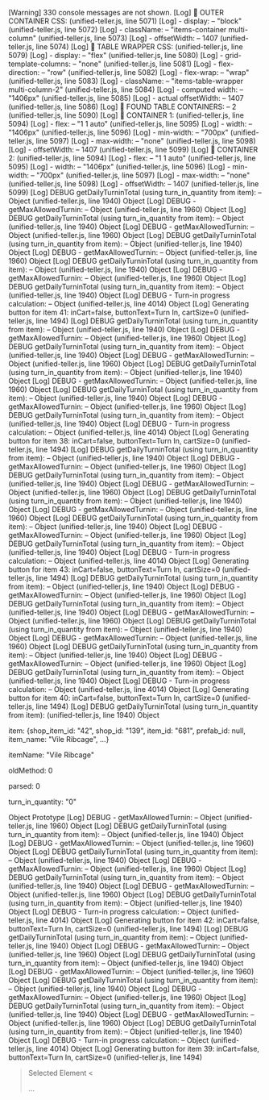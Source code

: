 [Warning] 330 console messages are not shown.
[Log] 🎨 OUTER CONTAINER CSS: (unified-teller.js, line 5071)
[Log]   - display: – "block" (unified-teller.js, line 5072)
[Log]   - className: – "items-container multi-column" (unified-teller.js, line 5073)
[Log]   - offsetWidth: – 1407 (unified-teller.js, line 5074)
[Log] 🎨 TABLE WRAPPER CSS: (unified-teller.js, line 5079)
[Log]   - display: – "flex" (unified-teller.js, line 5080)
[Log]   - grid-template-columns: – "none" (unified-teller.js, line 5081)
[Log]   - flex-direction: – "row" (unified-teller.js, line 5082)
[Log]   - flex-wrap: – "wrap" (unified-teller.js, line 5083)
[Log]   - className: – "items-table-wrapper multi-column-2" (unified-teller.js, line 5084)
[Log]   - computed width: – "1406px" (unified-teller.js, line 5085)
[Log]   - actual offsetWidth: – 1407 (unified-teller.js, line 5086)
[Log] 🎨 FOUND TABLE CONTAINERS: – 2 (unified-teller.js, line 5090)
[Log] 🎨 CONTAINER 1: (unified-teller.js, line 5094)
[Log]   - flex: – "1 1 auto" (unified-teller.js, line 5095)
[Log]   - width: – "1406px" (unified-teller.js, line 5096)
[Log]   - min-width: – "700px" (unified-teller.js, line 5097)
[Log]   - max-width: – "none" (unified-teller.js, line 5098)
[Log]   - offsetWidth: – 1407 (unified-teller.js, line 5099)
[Log] 🎨 CONTAINER 2: (unified-teller.js, line 5094)
[Log]   - flex: – "1 1 auto" (unified-teller.js, line 5095)
[Log]   - width: – "1406px" (unified-teller.js, line 5096)
[Log]   - min-width: – "700px" (unified-teller.js, line 5097)
[Log]   - max-width: – "none" (unified-teller.js, line 5098)
[Log]   - offsetWidth: – 1407 (unified-teller.js, line 5099)
[Log] DEBUG getDailyTurninTotal (using turn_in_quantity from item): – Object (unified-teller.js, line 1940)
Object
[Log] DEBUG - getMaxAllowedTurnin: – Object (unified-teller.js, line 1960)
Object
[Log] DEBUG getDailyTurninTotal (using turn_in_quantity from item): – Object (unified-teller.js, line 1940)
Object
[Log] DEBUG - getMaxAllowedTurnin: – Object (unified-teller.js, line 1960)
Object
[Log] DEBUG getDailyTurninTotal (using turn_in_quantity from item): – Object (unified-teller.js, line 1940)
Object
[Log] DEBUG - getMaxAllowedTurnin: – Object (unified-teller.js, line 1960)
Object
[Log] DEBUG getDailyTurninTotal (using turn_in_quantity from item): – Object (unified-teller.js, line 1940)
Object
[Log] DEBUG - getMaxAllowedTurnin: – Object (unified-teller.js, line 1960)
Object
[Log] DEBUG getDailyTurninTotal (using turn_in_quantity from item): – Object (unified-teller.js, line 1940)
Object
[Log] DEBUG - Turn-in progress calculation: – Object (unified-teller.js, line 4014)
Object
[Log] Generating button for item 41: inCart=false, buttonText=Turn In, cartSize=0 (unified-teller.js, line 1494)
[Log] DEBUG getDailyTurninTotal (using turn_in_quantity from item): – Object (unified-teller.js, line 1940)
Object
[Log] DEBUG - getMaxAllowedTurnin: – Object (unified-teller.js, line 1960)
Object
[Log] DEBUG getDailyTurninTotal (using turn_in_quantity from item): – Object (unified-teller.js, line 1940)
Object
[Log] DEBUG - getMaxAllowedTurnin: – Object (unified-teller.js, line 1960)
Object
[Log] DEBUG getDailyTurninTotal (using turn_in_quantity from item): – Object (unified-teller.js, line 1940)
Object
[Log] DEBUG - getMaxAllowedTurnin: – Object (unified-teller.js, line 1960)
Object
[Log] DEBUG getDailyTurninTotal (using turn_in_quantity from item): – Object (unified-teller.js, line 1940)
Object
[Log] DEBUG - getMaxAllowedTurnin: – Object (unified-teller.js, line 1960)
Object
[Log] DEBUG getDailyTurninTotal (using turn_in_quantity from item): – Object (unified-teller.js, line 1940)
Object
[Log] DEBUG - Turn-in progress calculation: – Object (unified-teller.js, line 4014)
Object
[Log] Generating button for item 38: inCart=false, buttonText=Turn In, cartSize=0 (unified-teller.js, line 1494)
[Log] DEBUG getDailyTurninTotal (using turn_in_quantity from item): – Object (unified-teller.js, line 1940)
Object
[Log] DEBUG - getMaxAllowedTurnin: – Object (unified-teller.js, line 1960)
Object
[Log] DEBUG getDailyTurninTotal (using turn_in_quantity from item): – Object (unified-teller.js, line 1940)
Object
[Log] DEBUG - getMaxAllowedTurnin: – Object (unified-teller.js, line 1960)
Object
[Log] DEBUG getDailyTurninTotal (using turn_in_quantity from item): – Object (unified-teller.js, line 1940)
Object
[Log] DEBUG - getMaxAllowedTurnin: – Object (unified-teller.js, line 1960)
Object
[Log] DEBUG getDailyTurninTotal (using turn_in_quantity from item): – Object (unified-teller.js, line 1940)
Object
[Log] DEBUG - getMaxAllowedTurnin: – Object (unified-teller.js, line 1960)
Object
[Log] DEBUG getDailyTurninTotal (using turn_in_quantity from item): – Object (unified-teller.js, line 1940)
Object
[Log] DEBUG - Turn-in progress calculation: – Object (unified-teller.js, line 4014)
Object
[Log] Generating button for item 43: inCart=false, buttonText=Turn In, cartSize=0 (unified-teller.js, line 1494)
[Log] DEBUG getDailyTurninTotal (using turn_in_quantity from item): – Object (unified-teller.js, line 1940)
Object
[Log] DEBUG - getMaxAllowedTurnin: – Object (unified-teller.js, line 1960)
Object
[Log] DEBUG getDailyTurninTotal (using turn_in_quantity from item): – Object (unified-teller.js, line 1940)
Object
[Log] DEBUG - getMaxAllowedTurnin: – Object (unified-teller.js, line 1960)
Object
[Log] DEBUG getDailyTurninTotal (using turn_in_quantity from item): – Object (unified-teller.js, line 1940)
Object
[Log] DEBUG - getMaxAllowedTurnin: – Object (unified-teller.js, line 1960)
Object
[Log] DEBUG getDailyTurninTotal (using turn_in_quantity from item): – Object (unified-teller.js, line 1940)
Object
[Log] DEBUG - getMaxAllowedTurnin: – Object (unified-teller.js, line 1960)
Object
[Log] DEBUG getDailyTurninTotal (using turn_in_quantity from item): – Object (unified-teller.js, line 1940)
Object
[Log] DEBUG - Turn-in progress calculation: – Object (unified-teller.js, line 4014)
Object
[Log] Generating button for item 40: inCart=false, buttonText=Turn In, cartSize=0 (unified-teller.js, line 1494)
[Log] DEBUG getDailyTurninTotal (using turn_in_quantity from item): (unified-teller.js, line 1940)
Object

item: {shop_item_id: "42", shop_id: "139", item_id: "681", prefab_id: null, item_name: "Vile Ribcage", …}

itemName: "Vile Ribcage"

oldMethod: 0

parsed: 0

turn_in_quantity: "0"

Object Prototype
[Log] DEBUG - getMaxAllowedTurnin: – Object (unified-teller.js, line 1960)
Object
[Log] DEBUG getDailyTurninTotal (using turn_in_quantity from item): – Object (unified-teller.js, line 1940)
Object
[Log] DEBUG - getMaxAllowedTurnin: – Object (unified-teller.js, line 1960)
Object
[Log] DEBUG getDailyTurninTotal (using turn_in_quantity from item): – Object (unified-teller.js, line 1940)
Object
[Log] DEBUG - getMaxAllowedTurnin: – Object (unified-teller.js, line 1960)
Object
[Log] DEBUG getDailyTurninTotal (using turn_in_quantity from item): – Object (unified-teller.js, line 1940)
Object
[Log] DEBUG - getMaxAllowedTurnin: – Object (unified-teller.js, line 1960)
Object
[Log] DEBUG getDailyTurninTotal (using turn_in_quantity from item): – Object (unified-teller.js, line 1940)
Object
[Log] DEBUG - Turn-in progress calculation: – Object (unified-teller.js, line 4014)
Object
[Log] Generating button for item 42: inCart=false, buttonText=Turn In, cartSize=0 (unified-teller.js, line 1494)
[Log] DEBUG getDailyTurninTotal (using turn_in_quantity from item): – Object (unified-teller.js, line 1940)
Object
[Log] DEBUG - getMaxAllowedTurnin: – Object (unified-teller.js, line 1960)
Object
[Log] DEBUG getDailyTurninTotal (using turn_in_quantity from item): – Object (unified-teller.js, line 1940)
Object
[Log] DEBUG - getMaxAllowedTurnin: – Object (unified-teller.js, line 1960)
Object
[Log] DEBUG getDailyTurninTotal (using turn_in_quantity from item): – Object (unified-teller.js, line 1940)
Object
[Log] DEBUG - getMaxAllowedTurnin: – Object (unified-teller.js, line 1960)
Object
[Log] DEBUG getDailyTurninTotal (using turn_in_quantity from item): – Object (unified-teller.js, line 1940)
Object
[Log] DEBUG - getMaxAllowedTurnin: – Object (unified-teller.js, line 1960)
Object
[Log] DEBUG getDailyTurninTotal (using turn_in_quantity from item): – Object (unified-teller.js, line 1940)
Object
[Log] DEBUG - Turn-in progress calculation: – Object (unified-teller.js, line 4014)
Object
[Log] Generating button for item 39: inCart=false, buttonText=Turn In, cartSize=0 (unified-teller.js, line 1494)
> Selected Element
< <div class="items-grid" id="items-grid-view" style="display: flex;">…</div>